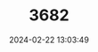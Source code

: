 ---
title: "3682"
category: "Cambarus subterraneus"
draft: false
date: 2024-02-22 13:03:49
languages:
  English: ["Delaware County Cave Crayfish"]
---